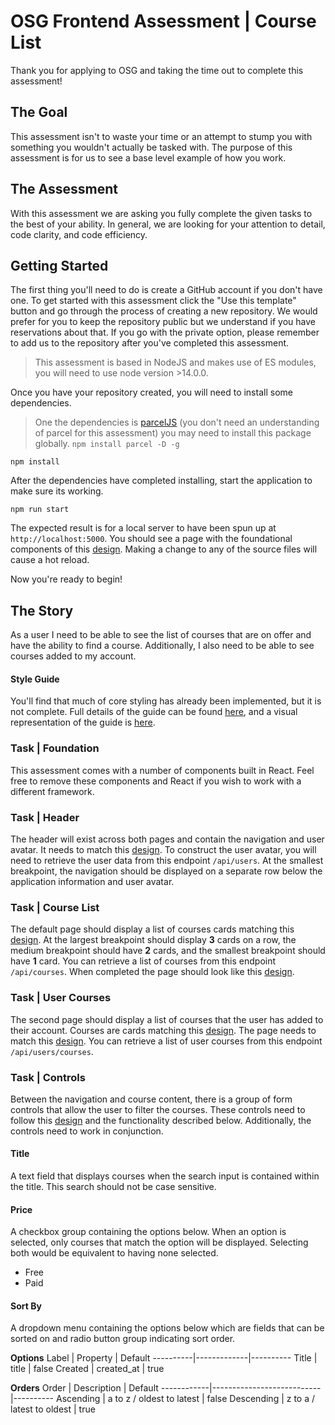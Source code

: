 # OSG Frontend Assessment | Course List
Thank you for applying to OSG and taking the time out to complete this assessment!

## The Goal
This assessment isn't to waste your time or an attempt to stump you with something you wouldn't actually be tasked with. The purpose of this assessment is for us to see a base level example of how you work.

## The Assessment
With this assessment we are asking you fully complete the given tasks to the best of your ability. In general, we are looking for your attention to detail, code clarity, and code efficiency.

## Getting Started
The first thing you'll need to do is create a GitHub account if you don't have one. To get started with this assessment click the "Use this template" button and go through the process of creating a new repository. We would prefer for you to keep the repository public but we understand if you have reservations about that. If you go with the private option, please remember to add us to the repository after you've completed this assessment.

> This assessment is based in NodeJS and makes use of ES modules, you will need to use node version >14.0.0.

Once you have your repository created, you will need to install some dependencies.

> One the dependencies is [parcelJS](https://parceljs.org/) (you don't need an understanding of parcel for this assessment) you may need to install this package globally. `npm install parcel -D -g`

`npm install`

After the dependencies have completed installing, start the application to make sure its working.

`npm run start`

The expected result is for a local server to have been spun up at `http://localhost:5000`. You should see a page with the foundational components of this [design](/styleguide/01_CourseList.png). Making a change to any of the source files will cause a hot reload.

Now you're ready to begin!

## The Story
As a user I need to be able to see the list of courses that are on offer and have the ability to find a course. Additionally, I also need to be able to see courses added to my account.

#### Style Guide
You'll find that much of core styling has already been implemented, but it is not complete. Full details of the guide can be found [here](/styleguide/README.md), and a visual representation of the guide is [here](/styleguide/06_StyleGuide.png).

### Task | Foundation
This assessment comes with a number of components built in React. Feel free to remove these components and React if you wish to work with a different framework.

### Task | Header
The header will exist across both pages and contain the navigation and user avatar. It needs to match this [design](/styleguide/03_Navbar.png). To construct the user avatar, you will need to retrieve the user data from this endpoint `/api/users`. At the smallest breakpoint, the navigation should be displayed on a separate row below the application information and user avatar. 

### Task | Course List
The default page should display a list of courses cards matching this [design](/styleguide/05_Cards.png). At the largest breakpoint should display **3** cards on a row, the medium breakpoint should have **2** cards, and the smallest breakpoint should have **1** card. You can retrieve a list of courses from this endpoint `/api/courses`. When completed the page should look like this [design](/styleguide/01_CourseList.png).

### Task | User Courses
The second page should display a list of courses that the user has added to their account. Courses are cards matching this [design](/styleguide/05_Cards.png). The page needs to match this [design](/styleguide/02_History.png). You can retrieve a list of user courses from this endpoint `/api/users/courses`.

### Task | Controls
Between the navigation and course content, there is a group of form controls that allow the user to filter the courses. These controls need to follow this [design](/styleguide/04_Controls.png) and the functionality described below. Additionally, the controls need to work in conjunction.

#### Title
A text field that displays courses when the search input is contained within the title. This search should not be case sensitive.

#### Price
A checkbox group containing the options below. When an option is selected, only courses that match the option will be displayed. Selecting both would be equivalent to having none selected.
* Free
* Paid

#### Sort By
A dropdown menu containing the options below which are fields that can be sorted on and radio button group indicating sort order.

**Options**
Label     | Property    | Default
----------|-------------|----------
 Title    | title       | false
 Created  | created_at  | true

**Orders**
Order       | Description               | Default
------------|---------------------------|----------
 Ascending  | a to z / oldest to latest | false
 Descending | z to a / latest to oldest | true
